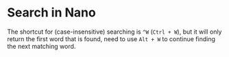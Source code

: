 # Search in Nano

The shortcut for (case-insensitive) searching is `^W` (`Ctrl + W`), but it will only return the first word that is found, need to use `Alt + W` to continue finding the next matching word.
